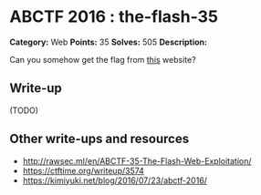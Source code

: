 # ABCTF 2016 : the-flash-35

**Category:** Web
**Points:** 35
**Solves:** 505
**Description:**

Can you somehow get the flag from [this](http://yrmyzscnvh.abctf.xyz/web2/) website?

## Write-up

(TODO)

## Other write-ups and resources

* http://rawsec.ml/en/ABCTF-35-The-Flash-Web-Exploitation/
* https://ctftime.org/writeup/3574
* https://kimiyuki.net/blog/2016/07/23/abctf-2016/
